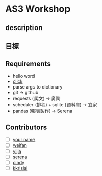 # AS3 Workshop

## description

## 目標

## Requirements

- hello word
- [click](https://click.palletsprojects.com/en/8.1.x/)
- parse args to dictionary
- git -> github
- requests (爬文) → 廣興
- scheduler (排程) + sqlite (資料庫) → 宜家
- pandas (報表製作) → Serena

## Contributors

- [ ] [your name](github.url)
- [ ] [weifan](https://github.com/p988744)
- [ ] [yijia](https://github.com/victoria.304040)
- [ ] [serena](https://github.com/ssserena0412)
- [ ] [cindy](https://github.com/cindyas3)
- [ ] [kkrislai](https://github.com/kkrislai)
